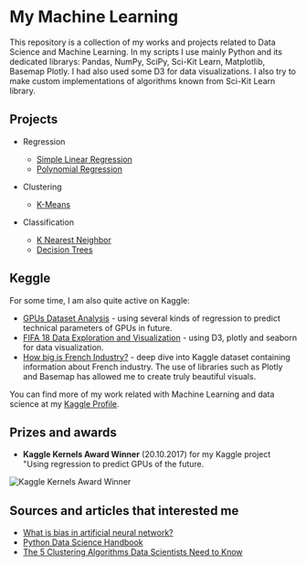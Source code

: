 # My Machine Learning
This repository is a collection of my works and projects related to Data Science and Machine Learning. In my scripts I use mainly Python and its dedicated librarys: Pandas, NumPy, SciPy, Sci-Kit Learn, Matplotlib, Basemap Plotly. I had also used some D3 for data visualizations. I also try to make custom implementations of algorithms known from Sci-Kit Learn library.

## Projects

* Regression
  * [Simple Linear Regression](https://github.com/SkalskiP/My_Machine_Learning/tree/master/01_Regression/01_Simple_Linear_Regression)
  * [Polynomial Regression](https://github.com/SkalskiP/My_Machine_Learning/tree/master/01_Regression/02_Polynomial_Regression)

* Clustering
  * [K-Means](https://github.com/SkalskiP/My_Machine_Learning/tree/master/02_Custering/02_K-Means)

* Classification
  * [K Nearest Neighbor](https://github.com/SkalskiP/My_Machine_Learning/tree/master/03_Classification/01_K_Nearest_Neighbor)
  * [Decision Trees](https://github.com/SkalskiP/My_Machine_Learning/tree/master/03_Classification/02_Decision_Trees)

## Keggle
For some time, I am also quite active on Kaggle:

* [GPUs Dataset Analysis](https://www.kaggle.com/skalskip/using-regression-to-predict-gpus-of-the-future) - using several kinds of regression to predict technical parameters of GPUs in future.
* [FIFA 18 Data Exploration and Visualization](https://www.kaggle.com/skalskip/fifa-18-data-exploration-and-d3-js-visualization) - using D3, plotly and seaborn for data visualization.
* [How big is French Industry?](https://www.kaggle.com/skalskip/how-big-is-french-industry-data-visualization) - deep dive into Kaggle dataset containing information about French industry. The use of libraries such as Plotly and Basemap has allowed me to create truly beautiful visuals.

You can find more of my work related with Machine Learning and data science at my <a href="https://www.kaggle.com/skalskip">Kaggle Profile</a>.

## Prizes and awards

* **Kaggle Kernels Award Winner** (20.10.2017) for my Kaggle project "Using regression to predict GPUs of the future.

<img src="https://github.com/SkalskiP/My_Machine_Learning/blob/master/0_Kaggle_projects/kaggle%20award.png" alt="Kaggle Kernels Award Winner">

## Sources and articles that interested me
* [What is bias in artificial neural network?](https://www.quora.com/What-is-bias-in-artificial-neural-network)
* [Python Data Science Handbook](https://jakevdp.github.io/PythonDataScienceHandbook/)
* [The 5 Clustering Algorithms Data Scientists Need to Know](https://towardsdatascience.com/the-5-clustering-algorithms-data-scientists-need-to-know-a36d136ef68)
